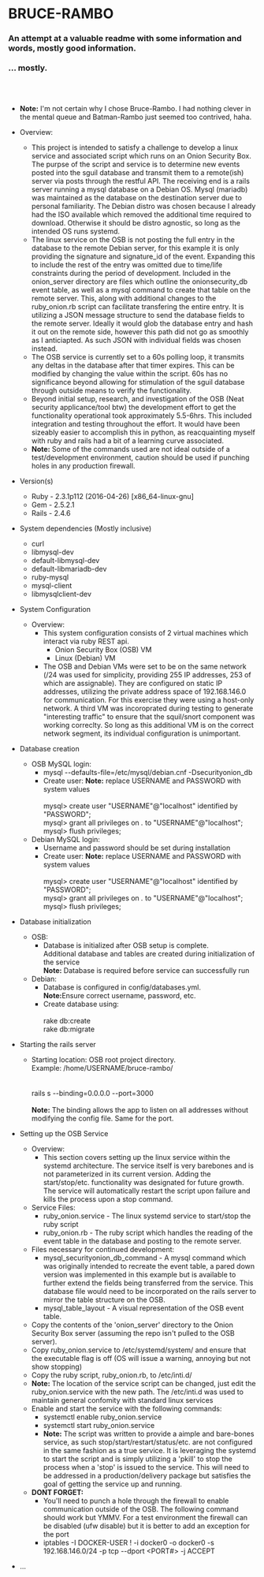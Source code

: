 # BRUCE-RAMBO

<h3>An attempt at a valuable readme with some information and words, mostly good information.<br><br>... mostly.</h3><br><br>

* <b>Note:</b> I'm not certain why I chose Bruce-Rambo. I had nothing clever in the mental queue and Batman-Rambo just seemed too contrived, haha.

* Overview:
   * This project is intended to satisfy a challenge to develop a linux service and associated script which runs on an Onion Security Box. The purpse of the script and service is to determine new events posted into the sguil database and transmit them to a remote(ish) server via posts through the restful API. The receiving end is a rails server running a mysql database on a Debian OS. Mysql (mariadb) was maintained as the database on the destination server due to personal familiarity. The Debian distro was chosen because I already had the ISO available which removed the additional time required to download. Otherwise it should be distro agnostic, so long as the intended OS runs systemd. 
   * The linux service on the OSB is not posting the full entry in the database to the remote Debian server, for this example it is only providing the signature and signature_id of the event. Expanding this to include the rest of the entry was omitted due to time/life constraints during the period of development. Included in the onion_server directory are files which outline the onionsecurity_db event table, as well as a mysql command to create that table on the remote server. This, along with additional changes to the ruby_onion.rb script can facilitate transfering the entire entry. It is utilizing a JSON message structure to send the database fields to the remote server. Ideally it would glob the database entry and hash it out on the remote side, however this path did not go as smoothly as I anticiapted. As such JSON with individual fields was chosen instead. 
   * The OSB service is currently set to a 60s polling loop, it transmits any deltas in the database after that timer expires. This can be modified by changing the value within the script. 60s has no significance beyond allowing for stimulation of the sguil database through outside means to verify the functionality.
   * Beyond initial setup, research, and investigation of the OSB (Neat security applicance/tool btw) the development effort to get the functionality operational took approximately 5.5-6hrs. This included integration and testing throughout the effort. It would have been sizeably easier to accomplish this in python, as reacquainting myself with ruby and rails had a bit of a learning curve associated. 
   * <b>Note:</b> Some of the commands used are not ideal outside of a test/development environment, caution should be used if punching holes in any production firewall.
   

* Version(s)
   - Ruby  - 2.3.1p112 (2016-04-26) [x86_64-linux-gnu]
   - Gem   - 2.5.2.1
   - Rails - 2.4.6
   
* System dependencies (Mostly inclusive)
  - curl
  - libmysql-dev
  - default-libmysql-dev
  - default-libmariadb-dev
  - ruby-mysql
  - mysql-client 
  - libmysqlclient-dev

* System Configuration
   * Overview:
      * This system configuration consists of 2 virtual machines which interact via ruby REST api.
         - Onion Security Box (OSB) VM
         - Linux (Debian) VM
      * The OSB and Debian VMs were set to be on the same network (/24 was used for simplicity, providing 255 IP addresses, 253 of which are assignable). They are configured on static IP addresses, utilizing the private address space of 192.168.146.0 for communication. For this exercise they were using a host-only network. A third VM was incoroprated during testing to generate "interesting traffic" to ensure that the squil/snort component was working correclty. So long as this additional VM is on the correct network segment, its individual configuration is unimportant.
    
* Database creation
  * OSB MySQL login:
    * mysql --defaults-file=/etc/mysql/debian.cnf -Dsecurityonion_db
    * Create user:
      <b>Note:</b> replace USERNAME and PASSWORD with system values<br><br>
      mysql> create user "USERNAME"@"localhost" identified by "PASSWORD";<br>
      mysql> grant all privileges on *.* to "USERNAME"@"localhost";<br>
      mysql> flush privileges;<br>
   * Debian MySQL login:
      * Username and password should be set during installation
      * Create user:
      <b>Note:</b> replace USERNAME and PASSWORD with system values<br><br>
      mysql> create user "USERNAME"@"localhost" identified by "PASSWORD";<br>
      mysql> grant all privileges on *.* to "USERNAME"@"localhost";<br>
      mysql> flush privileges;<br>
      
* Database initialization
   * OSB:
      * Database is initialized after OSB setup is complete.<br>
      Additional database and tables are created during initialization of the service<br>
      <b>Note:</b> Database is required before service can successfully run
   * Debian:
      * Database is configured in config/databases.yml.<br><b>Note:</b>Ensure correct username, password, etc.
      * Create database using:<br><br>rake db:create<br>rake db:migrate<br>
      
* Starting the rails server
   * Starting location: OSB root project directory.<br>Example: /home/USERNAME/bruce-rambo/<br><br>
   <br> rails s --binding=0.0.0.0 --port=3000<br><br><b>Note:</b> The binding allows the app to listen on all addresses without modifying the config file. Same for the port.<br>
   
* Setting up the OSB Service
   * Overview:
      * This section covers setting up the linux service within the systemd architecture. The service itself is very barebones and is not parameterized in its current version. Adding the start/stop/etc. functionality was designated for future growth. The service will automatically restart the script upon failure and kills the process upon a stop command.
   * Service Files:
      * ruby_onion.service - The linux systemd service to start/stop the ruby script
      * ruby_onion.rb - The ruby script which handles the reading of the event table in the database and posting to the remote server.
   * Files necessary for continued development:
      * mysql_securityonion_db_command - A mysql command which was originally intended to recreate the event table, a pared down version was implemented in this example but is available to further extend the fields being transferred from the service. This database file would need to be incorporated on the rails server to mirror the table structure on the OSB.
      * mysql_table_layout - A visual representation of the OSB event table.
   * Copy the contents of the 'onion_server' directory to the Onion Security Box server (assuming the repo isn't pulled to the OSB server). 
   * Copy ruby_onion.service to /etc/systemd/system/ and ensure that the executable flag is off (OS will issue a warning, annoying but not show stopping)
   * Copy the ruby script, ruby_onion.rb, to /etc/inti.d/
   * <b>Note:</b> The location of the service script can be changed, just edit the ruby_onion.service with the new path. The /etc/inti.d was used to maintain general confomity with standard linux services
   * Enable and start the service with the following commands:
      * systemctl enable ruby_onion.service
      * systemctl start ruby_onion.service
      * <b> Note:</b> The script was written to provide a aimple and bare-bones service, as such stop/start/restart/status/etc. are not configured in the same fashion as a true service. It is leveraging the systemd to start the script and is simply utilizing a 'pkill' to stop the process when a 'stop' is issued to the service. This will need to be addressed in a production/delivery package but satisfies the goal of getting the service up and running.
   * <b>DONT FORGET:</b> 
      * You'll need to punch a hole through the firewall to enable communication outside of the OSB. The following command should work but YMMV. For a test environment the firewall can be disabled (ufw disable) but it is better to add an exception for the port
      * iptables -I DOCKER-USER ! -i docker0 -o docker0 -s 192.168.146.0/24 -p tcp --dport <PORT#> -j ACCEPT

* ...
